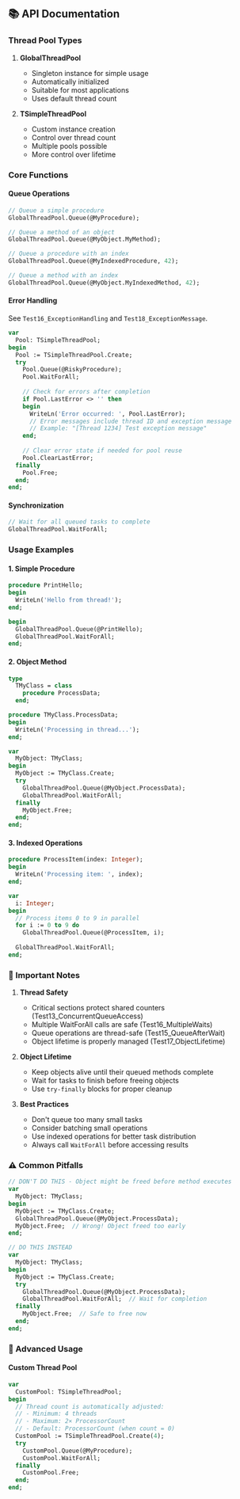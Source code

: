 ## 📚 API Documentation

### Thread Pool Types

1. **GlobalThreadPool**
   - Singleton instance for simple usage
   - Automatically initialized
   - Suitable for most applications
   - Uses default thread count

2. **TSimpleThreadPool**
   - Custom instance creation
   - Control over thread count
   - Multiple pools possible
   - More control over lifetime


### Core Functions

#### Queue Operations

```pascal
// Queue a simple procedure
GlobalThreadPool.Queue(@MyProcedure);

// Queue a method of an object
GlobalThreadPool.Queue(@MyObject.MyMethod);

// Queue a procedure with an index
GlobalThreadPool.Queue(@MyIndexedProcedure, 42);

// Queue a method with an index
GlobalThreadPool.Queue(@MyObject.MyIndexedMethod, 42);
```

#### Error Handling

See `Test16_ExceptionHandling` and `Test18_ExceptionMessage`.

```pascal
var
  Pool: TSimpleThreadPool; 
begin
  Pool := TSimpleThreadPool.Create;
  try
    Pool.Queue(@RiskyProcedure);
    Pool.WaitForAll;
    
    // Check for errors after completion
    if Pool.LastError <> '' then
    begin
      WriteLn('Error occurred: ', Pool.LastError);
      // Error messages include thread ID and exception message
      // Example: "[Thread 1234] Test exception message"
    end;
    
    // Clear error state if needed for pool reuse
    Pool.ClearLastError;
  finally
    Pool.Free;
  end;
end;
```

#### Synchronization
```pascal
// Wait for all queued tasks to complete
GlobalThreadPool.WaitForAll;
```

### Usage Examples

#### 1. Simple Procedure
```pascal
procedure PrintHello;
begin
  WriteLn('Hello from thread!');
end;

begin
  GlobalThreadPool.Queue(@PrintHello);
  GlobalThreadPool.WaitForAll;
end;
```

#### 2. Object Method
```pascal
type
  TMyClass = class
    procedure ProcessData;
  end;

procedure TMyClass.ProcessData;
begin
  WriteLn('Processing in thread...');
end;

var
  MyObject: TMyClass;
begin
  MyObject := TMyClass.Create;
  try
    GlobalThreadPool.Queue(@MyObject.ProcessData);
    GlobalThreadPool.WaitForAll;
  finally
    MyObject.Free;
  end;
end;
```

#### 3. Indexed Operations
```pascal
procedure ProcessItem(index: Integer);
begin
  WriteLn('Processing item: ', index);
end;

var
  i: Integer;
begin
  // Process items 0 to 9 in parallel
  for i := 0 to 9 do
    GlobalThreadPool.Queue(@ProcessItem, i);
    
  GlobalThreadPool.WaitForAll;
end;
```

### 🚨 Important Notes

1. **Thread Safety**
   - Critical sections protect shared counters (Test13_ConcurrentQueueAccess)
   - Multiple WaitForAll calls are safe (Test16_MultipleWaits)
   - Queue operations are thread-safe (Test15_QueueAfterWait)
   - Object lifetime is properly managed (Test17_ObjectLifetime)

1. **Object Lifetime**
   - Keep objects alive until their queued methods complete
   - Wait for tasks to finish before freeing objects
   - Use `try-finally` blocks for proper cleanup

2. **Best Practices**
   - Don't queue too many small tasks
   - Consider batching small operations
   - Use indexed operations for better task distribution
   - Always call `WaitForAll` before accessing results

### ⚠️ Common Pitfalls

```pascal
// DON'T DO THIS - Object might be freed before method executes
var
  MyObject: TMyClass;
begin
  MyObject := TMyClass.Create;
  GlobalThreadPool.Queue(@MyObject.ProcessData);
  MyObject.Free;  // Wrong! Object freed too early
end;

// DO THIS INSTEAD
var
  MyObject: TMyClass;
begin
  MyObject := TMyClass.Create;
  try
    GlobalThreadPool.Queue(@MyObject.ProcessData);
    GlobalThreadPool.WaitForAll;  // Wait for completion
  finally
    MyObject.Free;  // Safe to free now
  end;
end;
```

### 🔧 Advanced Usage

#### Custom Thread Pool
```pascal
var
  CustomPool: TSimpleThreadPool;
begin
  // Thread count is automatically adjusted:
  // - Minimum: 4 threads
  // - Maximum: 2× ProcessorCount
  // - Default: ProcessorCount (when count = 0)
  CustomPool := TSimpleThreadPool.Create(4);
  try
    CustomPool.Queue(@MyProcedure);
    CustomPool.WaitForAll;
  finally
    CustomPool.Free;
  end;
end;
```
